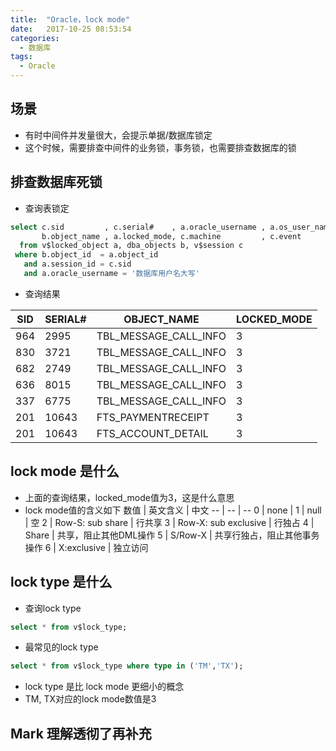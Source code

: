 ```yaml
---
title:  "Oracle，lock mode"
date:   2017-10-25 08:53:54
categories:
  - 数据库
tags:
  - Oracle
---
```


## 场景

* 有时中间件并发量很大，会提示单据/数据库锁定
* 这个时候，需要排查中间件的业务锁，事务锁，也需要排查数据库的锁

## 排查数据库死锁

* 查询表锁定
```sql
select c.sid         , c.serial#    , a.oracle_username , a.os_user_name , 
       b.object_name , a.locked_mode, c.machine         , c.event
  from v$locked_object a, dba_objects b, v$session c
 where b.object_id  = a.object_id
   and a.session_id = c.sid
   and a.oracle_username = '数据库用户名大写'
```

* 查询结果

SID | SERIAL# | OBJECT_NAME           | LOCKED_MODE
--  | --      | --                    | --         
964 | 2995    | TBL_MESSAGE_CALL_INFO | 3          
830 | 3721    | TBL_MESSAGE_CALL_INFO | 3          
682 | 2749    | TBL_MESSAGE_CALL_INFO | 3          
636 | 8015    | TBL_MESSAGE_CALL_INFO | 3          
337 | 6775    | TBL_MESSAGE_CALL_INFO | 3          
201 | 10643   | FTS_PAYMENTRECEIPT    | 3           
201 | 10643   | FTS_ACCOUNT_DETAIL    | 3           

## lock mode 是什么

* 上面的查询结果，locked_mode值为3，这是什么意思
* lock mode值的含义如下
数值 | 英文含义 | 中文
-- | -- | --
0 | none | 
1 | null | 空
2 | Row-S: sub share | 行共享
3 | Row-X: sub exclusive | 行独占
4 | Share | 共享，阻止其他DML操作
5 | S/Row-X | 共享行独占，阻止其他事务操作
6 | X:exclusive | 独立访问

## lock type 是什么

* 查询lock type
```sql
select * from v$lock_type;
```

* 最常见的lock type
```sql
select * from v$lock_type where type in ('TM','TX');
```

* lock type 是比 lock mode 更细小的概念
* TM, TX对应的lock mode数值是3

## Mark 理解透彻了再补充
